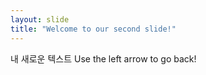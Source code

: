 ```yaml
---
layout: slide
title: "Welcome to our second slide!"
---
```

내 새로운 텍스트
Use the left arrow to go back!